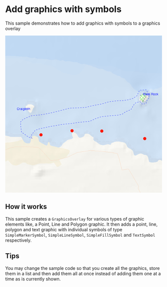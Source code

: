 # Add graphics with symbols

This sample demonstrates how to add graphics with symbols to a graphics
overlay

![](screenshot.png)

## How it works

This sample creates a `GraphicsOverlay` for various types of graphic
elements like, a Point, Line and Polygon graphic. It then adds a point,
line, polygon and text graphic with individual symbols of type
`SimpleMarkerSymbol`, `SimpleLineSymbol`, `SimpleFillSymbol` and
`TextSymbol` respectively.

## Tips

You may change the sample code so that you create all the graphics,
store them in a list and then add them all at once instead of adding
them one at a time as is currently shown.
